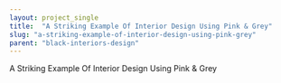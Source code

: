 ```yaml
---
layout: project_single
title:  "A Striking Example Of Interior Design Using Pink & Grey"
slug: "a-striking-example-of-interior-design-using-pink-grey"
parent: "black-interiors-design"
---
```

A Striking Example Of Interior Design Using Pink & Grey